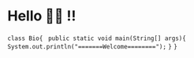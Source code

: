 # Hello 👌🏼 !!

 `class Bio{ `
    `public static void main(String[] args){ `
         `System.out.println("=======Welcome========");`
    `}` 
`}`
